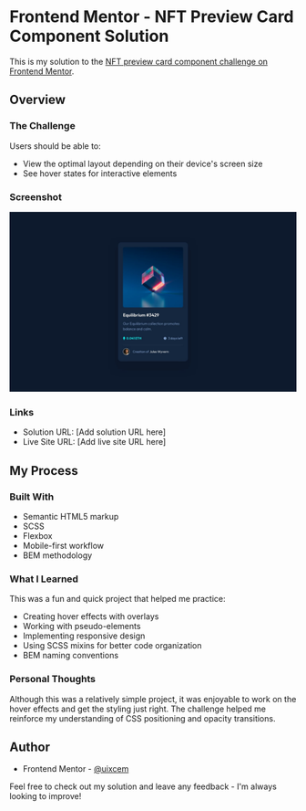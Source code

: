 # Frontend Mentor - NFT Preview Card Component Solution

This is my solution to the [NFT preview card component challenge on Frontend Mentor](https://www.frontendmentor.io/challenges/nft-preview-card-component-SbdUL_w0U).

## Overview

### The Challenge

Users should be able to:

- View the optimal layout depending on their device's screen size
- See hover states for interactive elements

### Screenshot

![](./design/desktop-design.jpg)

### Links

- Solution URL: [Add solution URL here]
- Live Site URL: [Add live site URL here]

## My Process

### Built With

- Semantic HTML5 markup
- SCSS
- Flexbox
- Mobile-first workflow
- BEM methodology

### What I Learned

This was a fun and quick project that helped me practice:

- Creating hover effects with overlays
- Working with pseudo-elements
- Implementing responsive design
- Using SCSS mixins for better code organization
- BEM naming conventions

### Personal Thoughts

Although this was a relatively simple project, it was enjoyable to work on the hover effects and get the styling just right. The challenge helped me reinforce my understanding of CSS positioning and opacity transitions.

## Author

- Frontend Mentor - [@uixcem](https://www.frontendmentor.io/profile/uixcem)

Feel free to check out my solution and leave any feedback - I'm always looking to improve!
